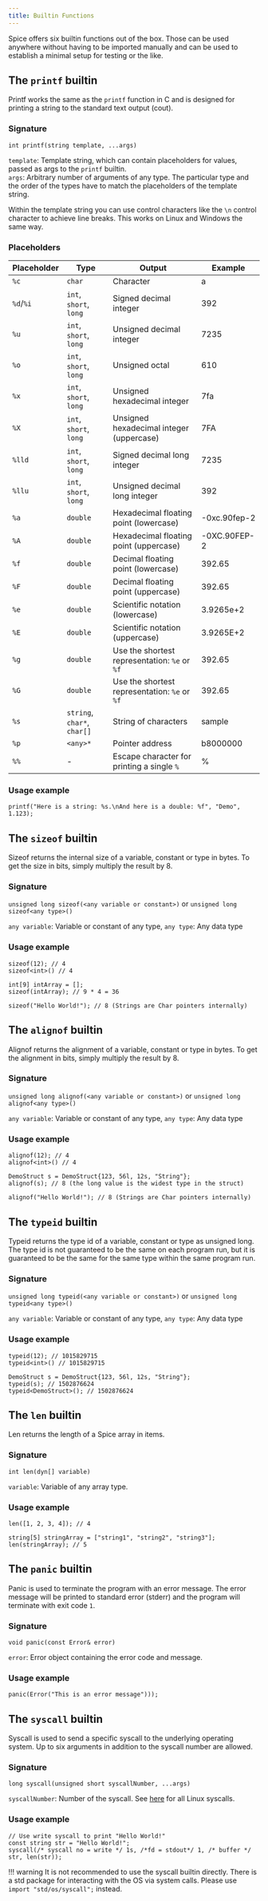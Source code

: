 ```yaml
---
title: Builtin Functions
---
```


Spice offers six builtin functions out of the box. Those can be used anywhere without having to be imported manually and
can be used to establish a minimal setup for testing or the like.

## The `printf` builtin
Printf works the same as the `printf` function in C and is designed for printing a string to the standard text output (cout).

### Signature
`int printf(string template, ...args)`

`template`: Template string, which can contain placeholders for values, passed as args to the `printf` builtin. <br>
`args`: Arbitrary number of arguments of any type. The particular type and the order of the types have to match the placeholders of the template string.

Within the template string you can use control characters like the `\n` control character to achieve line breaks. This works on Linux and Windows the same way.

### Placeholders
| Placeholder | Type                        | Output                                        | Example      |
|-------------|-----------------------------|-----------------------------------------------|--------------|
| `%c`        | `char`                      | Character                                     | a            |
| `%d`/`%i`   | `int`, `short`, `long`      | Signed decimal integer                        | 392          |
| `%u`        | `int`, `short`, `long`      | Unsigned decimal integer                      | 7235         |
| `%o`        | `int`, `short`, `long`      | Unsigned octal                                | 610          |
| `%x`        | `int`, `short`, `long`      | Unsigned hexadecimal integer                  | 7fa          |
| `%X`        | `int`, `short`, `long`      | Unsigned hexadecimal integer (uppercase)      | 7FA          |
| `%lld`      | `int`, `short`, `long`      | Signed decimal long integer                   | 7235         |
| `%llu`      | `int`, `short`, `long`      | Unsigned decimal long integer                 | 392          |
| `%a`        | `double`                    | Hexadecimal floating point (lowercase)        | -0xc.90fep-2 |
| `%A`        | `double`                    | Hexadecimal floating point (uppercase)        | -0XC.90FEP-2 |
| `%f`        | `double`                    | Decimal floating point (lowercase)            | 392.65       |
| `%F`        | `double`                    | Decimal floating point (uppercase)            | 392.65       |
| `%e`        | `double`                    | Scientific notation (lowercase)               | 3.9265e+2    |
| `%E`        | `double`                    | Scientific notation (uppercase)               | 3.9265E+2    |
| `%g`        | `double`                    | Use the shortest representation: `%e` or `%f` | 392.65       |
| `%G`        | `double`                    | Use the shortest representation: `%e` or `%f` | 392.65       |
| `%s`        | `string`, `char*`, `char[]` | String of characters                          | sample       |
| `%p`        | `<any>*`                    | Pointer address                               | b8000000     |
| `%%`        | -                           | Escape character for printing a single `%`    | %            |

### Usage example
```spice
printf("Here is a string: %s.\nAnd here is a double: %f", "Demo", 1.123);
```

## The `sizeof` builtin
Sizeof returns the internal size of a variable, constant or type in bytes. To get the size in bits, simply multiply the result by 8.

### Signature
`unsigned long sizeof(<any variable or constant>)` or `unsigned long sizeof<any type>()`

`any variable`: Variable or constant of any type, `any type`: Any data type

### Usage example
```spice
sizeof(12); // 4
sizeof<int>() // 4

int[9] intArray = [];
sizeof(intArray); // 9 * 4 = 36

sizeof("Hello World!"); // 8 (Strings are Char pointers internally)
```

## The `alignof` builtin
Alignof returns the alignment of a variable, constant or type in bytes. To get the alignment in bits, simply multiply the result by 8.

### Signature
`unsigned long alignof(<any variable or constant>)` or `unsigned long alignof<any type>()`

`any variable`: Variable or constant of any type, `any type`: Any data type

### Usage example
```spice
alignof(12); // 4
alignof<int>() // 4

DemoStruct s = DemoStruct{123, 56l, 12s, "String"};
alignof(s); // 8 (the long value is the widest type in the struct)

alignof("Hello World!"); // 8 (Strings are Char pointers internally)
```

## The `typeid` builtin
Typeid returns the type id of a variable, constant or type as unsigned long.
The type id is not guaranteed to be the same on each program run, but it is guaranteed to be the same for the same type
within the same program run.

### Signature
`unsigned long typeid(<any variable or constant>)` or `unsigned long typeid<any type>()`

`any variable`: Variable or constant of any type, `any type`: Any data type

### Usage example
```spice
typeid(12); // 1015829715
typeid<int>() // 1015829715

DemoStruct s = DemoStruct{123, 56l, 12s, "String"};
typeid(s); // 1502876624
typeid<DemoStruct>(); // 1502876624
```

## The `len` builtin
Len returns the length of a Spice array in items.

### Signature
`int len(dyn[] variable)`

`variable`: Variable of any  array type.

### Usage example
```spice
len([1, 2, 3, 4]); // 4

string[5] stringArray = ["string1", "string2", "string3"];
len(stringArray); // 5
```

## The `panic` builtin
Panic is used to terminate the program with an error message. The error message will be printed to standard error (stderr)
and the program will terminate with exit code `1`.

### Signature
`void panic(const Error& error)`

`error`: Error object containing the error code and message.

### Usage example
```spice
panic(Error("This is an error message")));
```

## The `syscall` builtin
Syscall is used to send a specific syscall to the underlying operating system.
Up to six arguments in addition to the syscall number are allowed.

### Signature
`long syscall(unsigned short syscallNumber, ...args)`

`syscallNumber`: Number of the syscall. See [here](https://www.chromium.org/chromium-os/developer-library/reference/linux-constants/syscalls/) for all Linux syscalls.

### Usage example
```spice
// Use write syscall to print "Hello World!"
const string str = "Hello World!";
syscall(/* syscall no = write */ 1s, /*fd = stdout*/ 1, /* buffer */ str, len(str));
```

!!! warning
    It is not recommended to use the syscall builtin directly. There is a std package for interacting with the OS via
    system calls. Please use `import "std/os/syscall";` instead.
